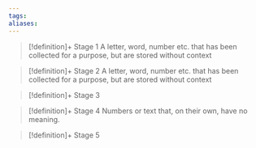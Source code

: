 ```yaml
---
tags:
aliases:
---
```


> [!definition]+ Stage 1
> A letter, word, number etc. that has been collected for a purpose, but are stored without context

> [!definition]+ Stage 2
> A letter, word, number etc. that has been collected for a purpose, but are stored without context

> [!definition]+ Stage 3
>

> [!definition]+ Stage 4
> Numbers or text that, on their own, have no meaning.

> [!definition]+ Stage 5
>



